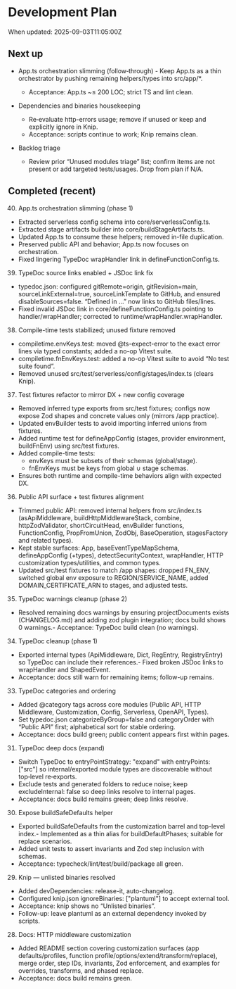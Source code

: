 # Development Plan

When updated: 2025-09-03T11:05:00Z

## Next up

- App.ts orchestration slimming (follow‑through) - Keep App.ts as a thin orchestrator by pushing remaining helpers/types into src/app/\*.
  - Acceptance: App.ts ~≤ 200 LOC; strict TS and lint clean.
- Dependencies and binaries housekeeping
  - Re‑evaluate http-errors usage; remove if unused or keep and explicitly ignore in Knip.
  - Acceptance: scripts continue to work; Knip remains clean.

- Backlog triage
  - Review prior “Unused modules triage” list; confirm items are not present or add targeted tests/usages. Drop from plan if N/A.

## Completed (recent)

40. App.ts orchestration slimming (phase 1)

- Extracted serverless config schema into core/serverlessConfig.ts.
- Extracted stage artifacts builder into core/buildStageArtifacts.ts.
- Updated App.ts to consume these helpers; removed in-file duplication.
- Preserved public API and behavior; App.ts now focuses on orchestration.
- Fixed lingering TypeDoc wrapHandler link in defineFunctionConfig.ts.

39. TypeDoc source links enabled + JSDoc link fix

- typedoc.json: configured gitRemote=origin, gitRevision=main,
  sourceLinkExternal=true, sourceLinkTemplate to GitHub, and ensured
  disableSources=false. “Defined in …” now links to GitHub files/lines.
- Fixed invalid JSDoc link in core/defineFunctionConfig.ts pointing
  to handler/wrapHandler; corrected to runtime/wrapHandler.wrapHandler.

38. Compile-time tests stabilized; unused fixture removed

- compiletime.envKeys.test: moved @ts-expect-error to the exact error lines
  via typed constants; added a no-op Vitest suite.
- compiletime.fnEnvKeys.test: added a no-op Vitest suite to avoid “No test
  suite found”.
- Removed unused src/test/serverless/config/stages/index.ts (clears Knip).

37. Test fixtures refactor to mirror DX + new config coverage

- Removed inferred type exports from src/test fixtures; configs now expose Zod shapes and concrete values only (mirrors /app practice).
- Updated envBuilder tests to avoid importing inferred unions from fixtures.
- Added runtime test for defineAppConfig (stages, provider environment,
  buildFnEnv) using src/test fixtures.
- Added compile-time tests:
  - envKeys must be subsets of their schemas (global/stage).
  - fnEnvKeys must be keys from global ∪ stage schemas.
- Ensures both runtime and compile-time behaviors align with expected DX.

36. Public API surface + test fixtures alignment

- Trimmed public API: removed internal helpers from src/index.ts (asApiMiddleware, buildHttpMiddlewareStack, combine, httpZodValidator,
  shortCircuitHead, envBuilder functions, FunctionConfig, PropFromUnion,
  ZodObj, BaseOperation, stagesFactory and related types).
- Kept stable surfaces: App, baseEventTypeMapSchema, defineAppConfig (+types),
  detectSecurityContext, wrapHandler, HTTP customization types/utilities, and
  common types.
- Updated src/test fixtures to match /app shapes: dropped FN_ENV, switched
  global env exposure to REGION/SERVICE_NAME, added DOMAIN_CERTIFICATE_ARN to stages, and adjusted tests.

35. TypeDoc warnings cleanup (phase 2)

- Resolved remaining docs warnings by ensuring projectDocuments exists (CHANGELOG.md) and adding zod plugin integration; docs build shows 0 warnings.- Acceptance: TypeDoc build clean (no warnings).

34. TypeDoc cleanup (phase 1)

- Exported internal types (ApiMiddleware, Dict, RegEntry, RegistryEntry) so TypeDoc can include their references.- Fixed broken JSDoc links to wrapHandler and ShapedEvent.
- Acceptance: docs still warn for remaining items; follow-up remains.

33. TypeDoc categories and ordering

- Added @category tags across core modules (Public API, HTTP Middleware, Customization, Config, Serverless, OpenAPI, Types).
- Set typedoc.json categorizeByGroup=false and categoryOrder with “Public API”
  first; alphabetical sort for stable ordering.
- Acceptance: docs build green; public content appears first within pages.

31. TypeDoc deep docs (expand)

- Switch TypeDoc to entryPointStrategy: "expand" with entryPoints: ["src"] so
  internal/exported module types are discoverable without top‑level re‑exports.
- Exclude tests and generated folders to reduce noise; keep excludeInternal: false
  so deep links resolve to internal pages.
- Acceptance: docs build remains green; deep links resolve.

30. Expose buildSafeDefaults helper

- Exported buildSafeDefaults from the customization barrel and top-level index.- Implemented as a thin alias for buildDefaultPhases; suitable for replace scenarios.
- Added unit tests to assert invariants and Zod step inclusion with schemas.
- Acceptance: typecheck/lint/test/build/package all green.

29. Knip — unlisted binaries resolved

- Added devDependencies: release-it, auto-changelog.
- Configured knip.json ignoreBinaries: ["plantuml"] to accept external tool.
- Acceptance: knip shows no “Unlisted binaries”.
- Follow-up: leave plantuml as an external dependency invoked by scripts.

28. Docs: HTTP middleware customization

- Added README section covering customization surfaces (app defaults/profiles,
  function profile/options/extend/transform/replace), merge order, step IDs,
  invariants, Zod enforcement, and examples for overrides, transforms, and
  phased replace.
- Acceptance: docs build remains green.

